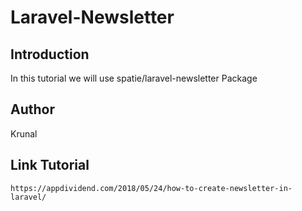 # Laravel-Newsletter 

## Introduction
In this tutorial we will use spatie/laravel-newsletter Package

## Author
Krunal

## Link Tutorial
`` https://appdividend.com/2018/05/24/how-to-create-newsletter-in-laravel/ ``


